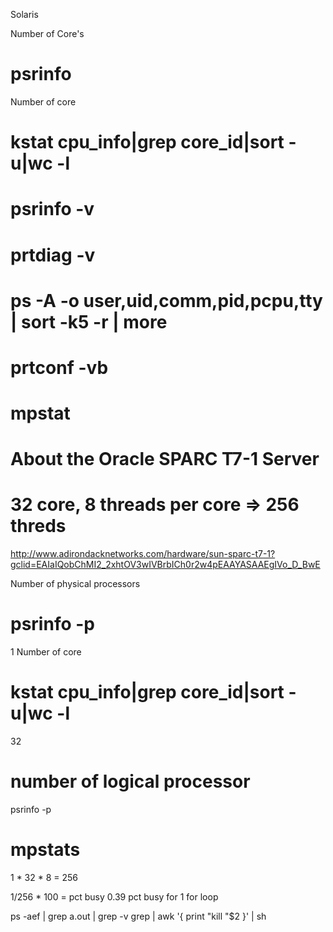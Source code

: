 Solaris

Number of Core's
# psrinfo 

Number of core
#  kstat cpu_info|grep core_id|sort -u|wc -l 

# psrinfo -v
# prtdiag -v

# ps -A -o user,uid,comm,pid,pcpu,tty | sort -k5 -r | more


#  prtconf -vb

# mpstat

# About the Oracle SPARC T7-1 Server
# 32 core, 8 threads per core => 256 threds
http://www.adirondacknetworks.com/hardware/sun-sparc-t7-1?gclid=EAIaIQobChMI2_2xhtOV3wIVBrbICh0r2w4pEAAYASAAEgIVo_D_BwE

Number of physical processors
# psrinfo -p 
1
Number of core 
#   kstat cpu_info|grep core_id|sort -u|wc -l
32
# number of logical processor 
 psrinfo -p
# mpstats

1 * 32 * 8 = 256

1/256 * 100 = pct busy 0.39 pct busy for 1 for loop



ps -aef | grep a.out | grep -v grep | awk '{ print "kill "$2 }' | sh



